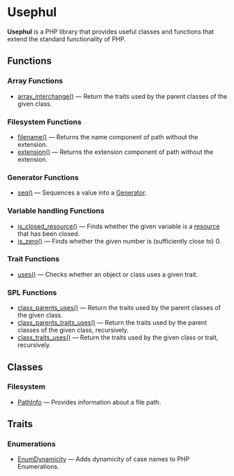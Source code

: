 # Usephul

**Usephul** is a PHP library that provides useful classes and functions that extend the standard functionality of PHP.

## Functions

### Array Functions

  - [array_interchange()](https://usephul.empaphy.org/packages/Arrays.html#function_array_interchange)
    — Return the traits used by the parent classes of the given class.

### Filesystem Functions

  - [filename()](https://usephul.empaphy.org/packages/Filesystem.html#function_filename)
    — Returns the name component of path without the extension.
  - [extension()](https://usephul.empaphy.org/packages/Filesystem.html#function_extension)
    — Returns the extension component of path without the extension.

### Generator Functions

  - [seq()](https://usephul.empaphy.org/packages/Generators.html#function_seq)
    — Sequences a value into a [Generator](https://www.php.net/generators).

### Variable handling Functions

  - [is_closed_resource()](https://usephul.empaphy.org/packages/Types.html#function_is_closed_resource)
    — Finds whether the given variable is a [resource](https://www.php.net/types.resource) that has been closed.
  - [is_zero()](https://usephul.empaphy.org/packages/Types.html#function_is_zero)
    — Finds whether the given number is (sufficiently close to) 0.

### Trait Functions

  - [uses()](https://usephul.empaphy.org/packages/Types-Traits.html#function_uses)
    — Checks whether an object or class uses a given trait.

### SPL Functions

  - [class_parents_uses()](https://usephul.empaphy.org/packages/Other-SPL.html#function_class_parents_uses)
    — Return the traits used by the parent classes of the given class.
  - [class_parents_traits_uses()](https://usephul.empaphy.org/packages/Other-SPL.html#function_class_parents_traits_uses)
    — Return the traits used by the parent classes of the given class, recursively.
  - [class_traits_uses()](https://usephul.empaphy.org/packages/Other-SPL.html#function_class_traits_uses)
    — Return the traits used by the given class or trait, recursively.

## Classes

### Filesystem

  - [PathInfo](http://localhost:63342/usephul/.phpdoc/build/classes/empaphy-usephul-Filesystem-PathInfo.html)
    — Provides information about a file path.

## Traits

### Enumerations

  - [EnumDynamicity](https://usephul.empaphy.org/classes/empaphy-usephul-Enumerations-EnumDynamicity.html)
    — Adds dynamicity of case names to PHP Enumerations.
